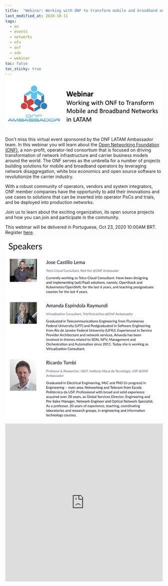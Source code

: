 ```yaml
---
title:  "Webinar: Working with ONF to transform mobile and broadband networks in LATAM 2020"
last_modified_at: 2020-10-11
tags:
  - en
  - events
  - networks
  - nfv
  - onf
  - sdn
  - webinar
toc: false
toc_sticky: true
---
```


[![](/assets/images/posts/2020-10-01-onf-webinar/0.jpeg)](https://onf.zoom.us/webinar/register/WN_pJWEXMWASSqIPmDyZ9H9AQ)

Don't miss this virtual event sponsored by the ONF LATAM Ambassador team. In this webinar you will learn about the [Open Networking Foundation (ONF)](https://opennetworking.org/), a non-profit, operator-led consortium that is focused on driving transformation of network infrastructure and carrier business models around the world. The ONF serves as the umbrella for a number of projects building solutions for mobile and broadband operators by leveraging network disaggregation, white box economics and open source software to revolutionize the carrier industry.

With a robust community of operators, vendors and system integrators, ONF member companies have the opportunity to add their innovations and use cases to solutions that can be inserted into operator PoCs and trials, and be deployed into production networks.

Join us to learn about the exciting organization, its open source projects and how you can join and participate in the community.

This webinar will be delivered in Portuguese, Oct 23, 2020 10:00AM BRT. Register [here](https://onf.zoom.us/webinar/register/WN_pJWEXMWASSqIPmDyZ9H9AQ).

![](/assets/images/posts/2020-10-01-onf-webinar/1.png)

<iframe src="https://docs.google.com/gview?url=https://raw.githubusercontent.com/josecastillolema/talks/master/2020-onf-webinar/slides.pdf&embedded=true" style="width:100%; height: unset; aspect-ratio: 1/1;" frameborder="0"></iframe>